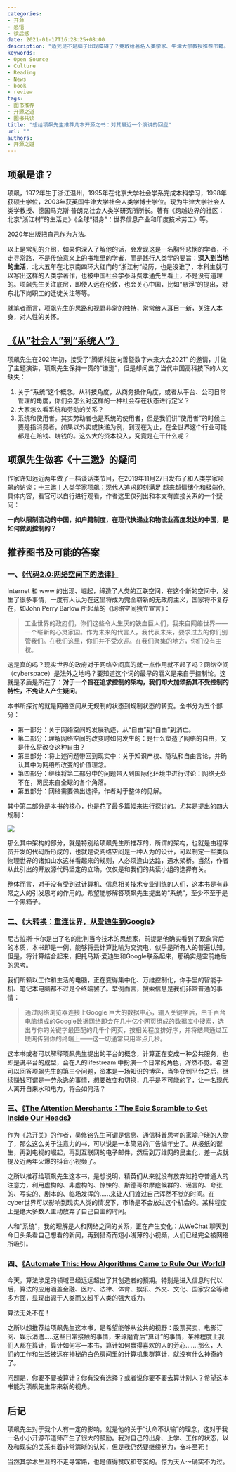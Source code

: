 ```yaml
---
categories:
- 开源
- 感悟
- 读后感
date: 2021-01-17T16:28:25+08:00
description: "适兕是不是脑子出现障碍了？竟敢给著名人类学家、牛津大学教授推荐书籍。嗯是的，这就是一种开源的精神所在，非常明白这个世界没有全知全能的人，伟大的学者也有无暇顾及的领域，这个世界需要个体的无限平行协作。而不会落入俗套：资格论，看位置。不过我确实想让人类和社会学家来开源共同体中研究一下。"
keywords:
- Open Source
- Culture
- Reading
- News
- book
- review
tags:
- 图书推荐
- 开源之道
- 图书共读
title: "想给项飙先生推荐几本开源之书：对其最近一个演讲的回应"
url: ""
authors:
- 开源之道
---
```


## 项飙是谁？

项飙，1972年生于浙江温州，1995年在北京大学社会学系完成本科学习，1998年获硕士学位，2003年获英国牛津大学社会人类学博士学位。现为牛津大学社会人类学教授、德国马克斯·普朗克社会人类学研究所所长。著有《跨越边界的社区：北京“浙江村”的生活史》《全球“猎身”：世界信息产业和印度技术劳工》等。

2020年出版[把自己作为方法](https://book.douban.com/subject/35092383/)。

以上是常见的介绍，如果你深入了解他的话，会发现这是一名胸怀悲悯的学者，不走寻常路，不是传统意义上的书堆里的学者，而是践行人类学的要旨：**深入到当地的生活**，北大五年在北京南四环大红门的“浙江村”经历，也是没谁了，本科生就可以写出这样的人类学著作，也被中国社会学泰斗费孝通先生看上，不是没有道理的。项飙先生关注底层，即使人远在伦敦，也会关心中国，比如“悬浮”的提出，对东北下岗职工的迁徙关注等等。

就笔者而言，项飙先生的思路和视野非常的独特，常常给人耳目一新，关注人本身，对人性的关怀。

## [**《从“社会人”到“系统人”》**](https://mp.weixin.qq.com/s/tPRi-68y0253MP4bk3q86Q)

项飙先生在2021年初，接受了“腾讯科技向善暨数字未来大会2021” 的邀请，并做了主题演讲，项飙先生保持一贯的“谦逊”，但是却问出了当代中国高科技下的人文缺失：

1. 关于“系统”这个概念。从科技角度，从商务操作角度，或者从平台、公司日常管理的角度，你们会怎么对这样的一种社会存在状态进行定义？
2. 大家怎么看系统和劳动的关系？
3. 系统和使用者。其实劳动者也是系统的使用者，但是我们讲“使用者”的时候主要是指消费者。如果以外卖或快递为例，到现在为止，在全世界这个行业可能都是在赔钱、烧钱的。这么大的资本投入，究竟是在干什么呢？

## 项飙先生做客《十三邀》的疑问

作家许知远近两年做了一档谈话类节目，在2019年11月27日发布了和人类学家项飙的访谈：[十三邀丨人类学家项飙：现代人追求即刻满足 越来越情绪化和极端化](https://v.qq.com/x/cover/mzc00200c5sxk4p/o3026pze76s.html), 具体内容，看官可以自行进行观看，作者这里仅列出和本文有直接关系的一个疑问：

**一向以限制流动的中国，如户籍制度，在现代快递业和物流业高度发达的中国，是如何做到控制的？**

## 推荐图书及可能的答案

### 一、[《代码2.0:网络空间下的法律》](https://book.douban.com/subject/30276251/)

Internet 和 www 的出现、崛起，缔造了人类的互联空间，在这个新的空间中，发生了很多事情，一度有人认为在这里将成为完全崭新的无政府主义，国家将不复存在，如John Perry Barlow 所起草的《网络空间独立宣言》：

> 工业世界的政府们，你们这些令人生厌的铁血巨人们，我来自网络世界——一个崭新的心灵家园。作为未来的代言人，我代表未来，要求过去的你们别管我们。在我们这里，你们并不受欢迎。在我们聚集的地方，你们没有主权。

这是真的吗？现实世界的政府对于网络空间真的就一点作用就不起了吗？网络空间（cyberspace）是法外之地吗？要知道这个词的最早的涵义是来自于控制论。这就是矛盾是所在了：**对于一个旨在追求控制的架构，我们却大加颂扬其不受控制的特性，不免让人产生疑问**。

本书所探讨的就是网络空间从无规制的状态到规制状态的转变。全书分为五个部分：

*  第一部分：关于网络空间的发展轨迹，从“自由”到“自由”到消亡。
* 第二部分：理解网络空间的改变时如何发生的：是什么塑造了网络的自由，又是什么将改变这种自由？
* 第三部分：将上述问题带回到现实中：关于知识产权、隐私和自由言论，并确认其中为网络所改变的价值理念。
* 第四部分：继续将第二部分中的问题带入到国际化环境中进行讨论：网络无处不在，网民来自全球的各个角落。
* 第五部分：网络需要做出选择，作者对于整体的见解。

其中第二部分是本书的核心，也是花了最多篇幅来进行探讨的。尤其是提出的四大规制：

![](../../images/code-2-review.jpg)

那么其中架构的部分，就是特别给项飙先生所推荐的，所谓的架构，也就是由程序员开发的代码所形成的，也就是说网络空间是一种人为的设计，可以制定一些类似物理世界的诸如山水这样看起来的规则，人必须逢山达路，遇水架桥。当然，作者从此引出的开放源代码坚定的立场，仅仅是和我们的共读小组的选择有关。

整体而言，对于没有受到过计算机、信息相关技术专业训练的人们，这本书是有非常之大的引发思考的作用的。希望能够解答项飙先生提出的“系统”，至少不至于是一个黑箱子。

### 二、[《大转换：重连世界，从爱迪生到Google》](https://book.douban.com/subject/26734748/)

尼古拉斯·卡尔是出了名的批判当今技术的思想家，前提是他确实看到了现象背后的本质，本书即是一例，能够将云计算比喻为交流电，似乎是所有人的普遍认知，但是，将计算结合起来，把托马斯·爱迪生和Google联系起来，那确实是空前绝后的思考。

我们所赖以工作和生活的电脑，正在变得集中化、万维控制化，你手里的智能手机、笔记本电脑都不过是个终端罢了。举例而言，搜索信息是我们非常普通的事情：

> 通过网络浏览器连接上Google 巨大的数据中心，输入关键字后，由千百台电脑组成的Google数据网络即会在几十亿个网页组成的数据库中搜索，选出与你的关键字最匹配的几千个网页，按相关程度排好序，并将结果通过互联网传到你的终端上——这一切通常只用零点几秒。

这本书或者可以解释项飙先生提出的平台的概念，计算正在变成一种公共服务，也即是说平台的成型，会在人的lifestream 中扮演一个日常的角色，浑然不觉。希望可以回答项飙先生的第三个问题，资本是一场知识的博弈，当争夺到平台之后，继续赚钱可谓是一劳永逸的事情，想要改变和切换，几乎是不可能的了，让一名现代人离开自来水和电力，将会如何活？

### 三、[《The Attention Merchants：The Epic Scramble to Get Inside Our Heads》](https://book.douban.com/subject/30194615/)

作为《总开关》的作者，吴修铭先生可谓是信息、通信科普思考的家喻户晓的人物了，那么这么关于注意力的书，可以说是一本简易的广告编年史了。从报纸的诞生，再到电视的崛起，再到互联网的电子邮件，然后到万维网的民主化，差一点就提及近两年火爆的抖音小视频了。

之所以推荐给项飙先生这本书，是想说明，精英们从来就没有放弃过抢夺普通人的注意力，利用虚构的、非虚构的、惊悚的、斯德哥尔摩症候群的、谣言的、夸张的、写实的、剧本的、临场发挥的......来让人们渡过自己浑然不觉的时间。在cyber世界可以影响到现实人类的情况下，市场是不会放过这个机会的。某种程度上是绝大多数人主动放弃了自己自主的时间。

人和“系统”，我的理解是人和网络之间的关系，正在产生变化：从WeChat 聊天到今日头条看自己想看的新闻，再到猎奇而短小浅薄的小视频，人们已经完全被网络所吸引。

### 四、[《Automate This: How Algorithms Came to Rule Our World》](https://book.douban.com/subject/25854872/)

今天，算法涉足的领域已经远远超出了其创造者的预期。特别是进入信息时代以后，算法的应用涵盖金融、医疗、法律、体育、娱乐、外交、文化、国家安全等诸多方面，显现出源于人类而又超乎人类的强大威力。

算法无处不在！

之所以想推荐给项飙先生这本书，是希望能够从公共的视野：股票买卖、电影订阅、娱乐消遣.....这些日常接触的事情，来琢磨背后“算计”的事情，某种程度上我们人都在算计，算计如何写一本书，算计如何赢得喜欢的人的芳心.......那么，人们的工作和生活被远在神秘的白色房间里的计算机集群算计，就没有什么神奇的了。

问题是，你要不要被算计？你有没有选择？或者说你要不要去算计别人？希望这本书能为项飙先生带来新的视角。

## 后记

项飙先生对于我个人有一定的影响，就是他的关于“认命不认输”的理念，这对于我一名小小开源布道师产生了很大的鼓励。我对自己的出身、上学、工作的状态，以及和现实的关系有着非常清晰的认知，但是我仍然要继续努力，奋斗至死！

当然其学术生涯的不走寻常路，也是值得赞叹和夸奖的。惊为天人～确实不为过。